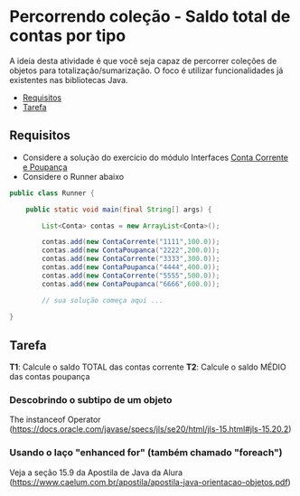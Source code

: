  # Percorrendo coleção - Saldo total de contas por tipo

A ideia desta atividade é que você seja capaz de percorrer coleções de objetos para totalização/sumarização. O foco é utilizar funcionalidades já existentes nas bibliotecas Java.

- [Requisitos](#requisitos)
- [Tarefa](#tarefa)

## Requisitos

- Considere a solução do exercício do módulo Interfaces [Conta Corrente e Poupança](../../interfaces/conta-corrente-poupanca/solucao)
- Considere o Runner abaixo

```java
public class Runner {

    public static void main(final String[] args) {

        List<Conta> contas = new ArrayList<Conta>();

        contas.add(new ContaCorrente("1111",100.0));
        contas.add(new ContaPoupanca("2222",200.0));
        contas.add(new ContaCorrente("3333",300.0));
        contas.add(new ContaPoupanca("4444",400.0));
        contas.add(new ContaCorrente("5555",500.0));
        contas.add(new ContaPoupanca("6666",600.0));

        // sua solução começa aqui ...
        
}
```

## Tarefa

**T1**: Calcule o saldo TOTAL das contas corrente
**T2**: Calcule o saldo MÉDIO das contas poupança

### Descobrindo o subtipo de um objeto

The instanceof Operator (https://docs.oracle.com/javase/specs/jls/se20/html/jls-15.html#jls-15.20.2)

### Usando o laço "enhanced for" (também chamado "foreach")

Veja a seção 15.9 da Apostila de Java da Alura (https://www.caelum.com.br/apostila/apostila-java-orientacao-objetos.pdf)